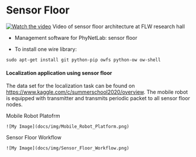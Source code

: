 # Sensor Floor
[![Watch the video](https://flw.mb.tu-dortmund.de/wordpress/wp-content/uploads/2018/07/Rendering1.jpg)](https://flw.mb.tu-dortmund.de/wordpress/wp-content/uploads/2018/06/Boden.mp4)
Video of sensor floor architecture at FLW research hall

* Management software for PhyNetLab: sensor floor

* To install one wire library:
```
sudo apt-get install git python-pip owfs python-ow ow-shell
```

#### Localization application using sensor floor ####

The data set for the localization task can be found on <https://www.kaggle.com/c/summerschool2020/overview>. The mobile robot is equipped with transmitter and transmits periodic packet to all sensor floor nodes.

Mobile Robot Platofrm
```
![My Image](docs/img/Mobile_Robot_Platform.png)
```

Sensor Floor Workflow
```
![My Image](docs/img/Sensor_Floor_Workflow.png)
```


